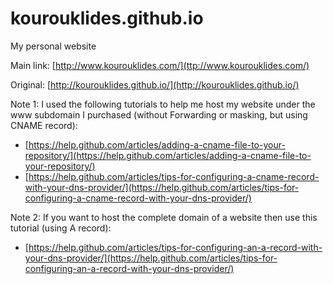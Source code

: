 # kourouklides.github.io

My personal website

Main link:
[http://www.kourouklides.com/](ttp://www.kourouklides.com/)

Original:
[http://kourouklides.github.io/](http://kourouklides.github.io/)

Note 1: I used the following tutorials to help me host my website under the www subdomain I purchased (without Forwarding or masking, but using CNAME record):
* [https://help.github.com/articles/adding-a-cname-file-to-your-repository/](https://help.github.com/articles/adding-a-cname-file-to-your-repository/)
* [https://help.github.com/articles/tips-for-configuring-a-cname-record-with-your-dns-provider/](https://help.github.com/articles/tips-for-configuring-a-cname-record-with-your-dns-provider/)

Note 2: If you want to host the complete domain of a website then use this tutorial (using A record):
* [https://help.github.com/articles/tips-for-configuring-an-a-record-with-your-dns-provider/](https://help.github.com/articles/tips-for-configuring-an-a-record-with-your-dns-provider/)



